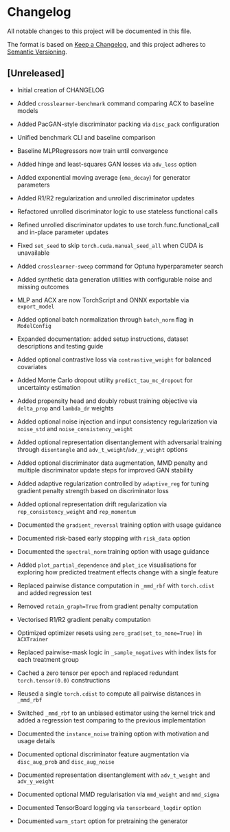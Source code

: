 # Changelog

All notable changes to this project will be documented in this file.

The format is based on [Keep a Changelog](https://keepachangelog.com/en/1.0.0/),
and this project adheres to [Semantic Versioning](https://semver.org/spec/v2.0.0.html).

## [Unreleased]
- Initial creation of CHANGELOG
- Added `crosslearner-benchmark` command comparing ACX to baseline models
- Added PacGAN-style discriminator packing via `disc_pack` configuration
- Unified benchmark CLI and baseline comparison
- Baseline MLPRegressors now train until convergence
- Added hinge and least-squares GAN losses via `adv_loss` option
- Added exponential moving average (`ema_decay`) for generator parameters
- Added R1/R2 regularization and unrolled discriminator updates
- Refactored unrolled discriminator logic to use stateless functional calls
- Refined unrolled discriminator updates to use torch.func.functional_call and
  in-place parameter updates
- Fixed `set_seed` to skip `torch.cuda.manual_seed_all` when CUDA is unavailable
- Added `crosslearner-sweep` command for Optuna hyperparameter search
- Added synthetic data generation utilities with configurable noise and missing outcomes
- MLP and ACX are now TorchScript and ONNX exportable via `export_model`
- Added optional batch normalization through `batch_norm` flag in `ModelConfig`
- Expanded documentation: added setup instructions, dataset descriptions and
  testing guide
- Added optional contrastive loss via `contrastive_weight` for balanced
  covariates
- Added Monte Carlo dropout utility `predict_tau_mc_dropout` for uncertainty
  estimation
- Added propensity head and doubly robust training objective via `delta_prop`
  and `lambda_dr` weights
- Added optional noise injection and input consistency regularization via
  `noise_std` and `noise_consistency_weight`
- Added optional representation disentanglement with adversarial training
  through `disentangle` and `adv_t_weight`/`adv_y_weight` options
- Added optional discriminator data augmentation, MMD penalty and multiple
  discriminator update steps for improved GAN stability
- Added adaptive regularization controlled by `adaptive_reg` for tuning
  gradient penalty strength based on discriminator loss
- Added optional representation drift regularization via
  `rep_consistency_weight` and `rep_momentum`

- Documented the ``gradient_reversal`` training option with usage guidance
- Documented risk-based early stopping with `risk_data` option
- Documented the ``spectral_norm`` training option with usage guidance
- Added `plot_partial_dependence` and `plot_ice` visualisations for exploring
  how predicted treatment effects change with a single feature
- Replaced pairwise distance computation in `_mmd_rbf` with `torch.cdist` and
  added regression test
- Removed `retain_graph=True` from gradient penalty computation
- Vectorised R1/R2 gradient penalty computation
- Optimized optimizer resets using `zero_grad(set_to_none=True)` in `ACXTrainer`
- Replaced pairwise-mask logic in `_sample_negatives` with index lists for each
  treatment group
- Cached a zero tensor per epoch and replaced redundant `torch.tensor(0.0)`
  constructions
- Reused a single `torch.cdist` to compute all pairwise distances in `_mmd_rbf`
- Switched `_mmd_rbf` to an unbiased estimator using the kernel trick and added
  a regression test comparing to the previous implementation
- Documented the ``instance_noise`` training option with motivation and usage details
- Documented optional discriminator feature augmentation via ``disc_aug_prob`` and ``disc_aug_noise``
- Documented representation disentanglement with ``adv_t_weight`` and ``adv_y_weight``
- Documented optional MMD regularisation via ``mmd_weight`` and ``mmd_sigma``
- Documented TensorBoard logging via ``tensorboard_logdir`` option
- Documented ``warm_start`` option for pretraining the generator

